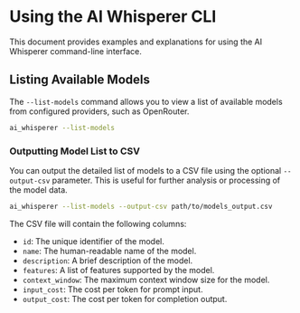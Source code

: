 # Using the AI Whisperer CLI

This document provides examples and explanations for using the AI Whisperer command-line interface.

## Listing Available Models

The `--list-models` command allows you to view a list of available models from configured providers, such as OpenRouter.

```bash
ai_whisperer --list-models
```

### Outputting Model List to CSV

You can output the detailed list of models to a CSV file using the optional `--output-csv` parameter. This is useful for further analysis or processing of the model data.

```bash
ai_whisperer --list-models --output-csv path/to/models_output.csv
```

The CSV file will contain the following columns:

*   `id`: The unique identifier of the model.
*   `name`: The human-readable name of the model.
*   `description`: A brief description of the model.
*   `features`: A list of features supported by the model.
*   `context_window`: The maximum context window size for the model.
*   `input_cost`: The cost per token for prompt input.
*   `output_cost`: The cost per token for completion output.
